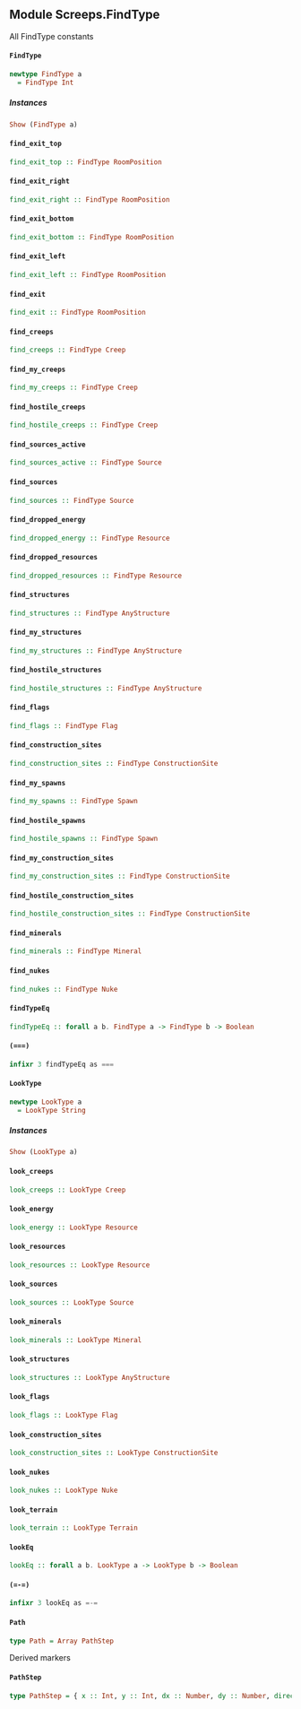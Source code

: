 ## Module Screeps.FindType

All FindType constants

#### `FindType`

``` purescript
newtype FindType a
  = FindType Int
```

##### Instances
``` purescript
Show (FindType a)
```

#### `find_exit_top`

``` purescript
find_exit_top :: FindType RoomPosition
```

#### `find_exit_right`

``` purescript
find_exit_right :: FindType RoomPosition
```

#### `find_exit_bottom`

``` purescript
find_exit_bottom :: FindType RoomPosition
```

#### `find_exit_left`

``` purescript
find_exit_left :: FindType RoomPosition
```

#### `find_exit`

``` purescript
find_exit :: FindType RoomPosition
```

#### `find_creeps`

``` purescript
find_creeps :: FindType Creep
```

#### `find_my_creeps`

``` purescript
find_my_creeps :: FindType Creep
```

#### `find_hostile_creeps`

``` purescript
find_hostile_creeps :: FindType Creep
```

#### `find_sources_active`

``` purescript
find_sources_active :: FindType Source
```

#### `find_sources`

``` purescript
find_sources :: FindType Source
```

#### `find_dropped_energy`

``` purescript
find_dropped_energy :: FindType Resource
```

#### `find_dropped_resources`

``` purescript
find_dropped_resources :: FindType Resource
```

#### `find_structures`

``` purescript
find_structures :: FindType AnyStructure
```

#### `find_my_structures`

``` purescript
find_my_structures :: FindType AnyStructure
```

#### `find_hostile_structures`

``` purescript
find_hostile_structures :: FindType AnyStructure
```

#### `find_flags`

``` purescript
find_flags :: FindType Flag
```

#### `find_construction_sites`

``` purescript
find_construction_sites :: FindType ConstructionSite
```

#### `find_my_spawns`

``` purescript
find_my_spawns :: FindType Spawn
```

#### `find_hostile_spawns`

``` purescript
find_hostile_spawns :: FindType Spawn
```

#### `find_my_construction_sites`

``` purescript
find_my_construction_sites :: FindType ConstructionSite
```

#### `find_hostile_construction_sites`

``` purescript
find_hostile_construction_sites :: FindType ConstructionSite
```

#### `find_minerals`

``` purescript
find_minerals :: FindType Mineral
```

#### `find_nukes`

``` purescript
find_nukes :: FindType Nuke
```

#### `findTypeEq`

``` purescript
findTypeEq :: forall a b. FindType a -> FindType b -> Boolean
```

#### `(===)`

``` purescript
infixr 3 findTypeEq as ===
```

#### `LookType`

``` purescript
newtype LookType a
  = LookType String
```

##### Instances
``` purescript
Show (LookType a)
```

#### `look_creeps`

``` purescript
look_creeps :: LookType Creep
```

#### `look_energy`

``` purescript
look_energy :: LookType Resource
```

#### `look_resources`

``` purescript
look_resources :: LookType Resource
```

#### `look_sources`

``` purescript
look_sources :: LookType Source
```

#### `look_minerals`

``` purescript
look_minerals :: LookType Mineral
```

#### `look_structures`

``` purescript
look_structures :: LookType AnyStructure
```

#### `look_flags`

``` purescript
look_flags :: LookType Flag
```

#### `look_construction_sites`

``` purescript
look_construction_sites :: LookType ConstructionSite
```

#### `look_nukes`

``` purescript
look_nukes :: LookType Nuke
```

#### `look_terrain`

``` purescript
look_terrain :: LookType Terrain
```

#### `lookEq`

``` purescript
lookEq :: forall a b. LookType a -> LookType b -> Boolean
```

#### `(=-=)`

``` purescript
infixr 3 lookEq as =-=
```

#### `Path`

``` purescript
type Path = Array PathStep
```

Derived markers

#### `PathStep`

``` purescript
type PathStep = { x :: Int, y :: Int, dx :: Number, dy :: Number, direction :: Direction }
```


